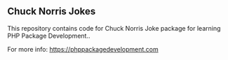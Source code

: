 ## Chuck Norris Jokes

This repository contains code for Chuck Norris Joke package for learning PHP Package Development..

For more info: https://phppackagedevelopment.com
